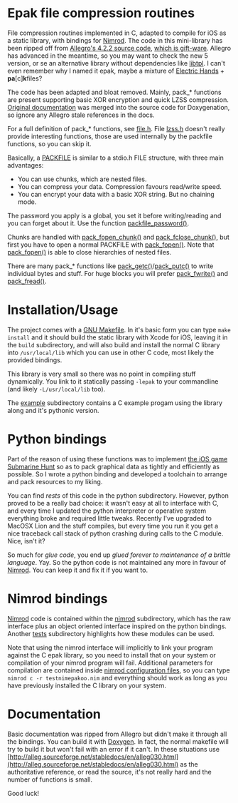 Epak file compression routines
==============================

File compression routines implemented in C, adapted to compile for iOS as a
static library, with bindings for [Nimrod](http://nimrod-code.org). The code in
this mini-library has been ripped off from [Allegro's 4.2.2 source
code](http://alleg.sourceforge.net/), [which is
gift-ware](http://alleg.sourceforge.net/license.html). Allegro has advanced in
the meantime, so you may want to check the new 5 version, or se an alternative
library without dependencies like [libtpl](http://tpl.sourceforge.net). I can't
even remember why I named it epak, maybe a mixture of [Electric
Hands](http://elhaso.com/) + **pa**[c]**k**files?

The code has been adapted and bloat removed. Mainly, pack_* functions are
present supporting basic XOR encryption and quick LZSS compression. [Original
documentation](http://alleg.sourceforge.net/stabledocs/en/alleg030.html) was
merged into the source code for Doxygenation, so ignore any Allegro stale
references in the docs.

For a full definition of pack_* functions, see
[file.h](https://github.com/gradha/epak/blob/master/include/epak/file.h). File
[lzss.h](https://github.com/gradha/epak/blob/master/include/epak/lzss.h)
doesn't really provide interesting functions, those are used internally by the
packfile functions, so you can skip it.

Basically, a
[PACKFILE](http://alleg.sourceforge.net/stabledocs/en/alleg001.html#PACKFILE)
is similar to a stdio.h FILE structure, with three main advantages:

* You can use chunks, which are nested files.
* You can compress your data. Compression favours read/write speed.
* You can encrypt your data with a basic XOR string. But no chaining mode.

The password you apply is a global, you set it before writing/reading and you
can forget about it. Use the function
[packfile_password()](http://alleg.sourceforge.net/stabledocs/en/alleg030.html#packfile_password).

Chunks are handled with
[pack_fopen_chunk()](http://alleg.sourceforge.net/stabledocs/en/alleg030.html#pack_fopen_chunk)
and
[pack_fclose_chunk()](http://alleg.sourceforge.net/stabledocs/en/alleg030.html#pack_fclose_chunk),
but first you have to open a normal PACKFILE with
[pack_fopen()](http://alleg.sourceforge.net/stabledocs/en/alleg030.html#pack_fopen).
Note that
[pack_fopen()](http://alleg.sourceforge.net/stabledocs/en/alleg030.html#pack_fopen)
is able to close hierarchies of nested files.

There are many pack_* functions like
[pack_getc()](http://alleg.sourceforge.net/stabledocs/en/alleg030.html#pack_getc)/[pack_putc()](http://alleg.sourceforge.net/stabledocs/en/alleg030.html#pack_putc)
to write individual bytes and stuff. For huge blocks you will prefer
[pack_fwrite()](http://alleg.sourceforge.net/stabledocs/en/alleg030.html#pack_fwrite)
and
[pack_fread()](http://alleg.sourceforge.net/stabledocs/en/alleg030.html#pack_fread).


Installation/Usage
==================

The project comes with a [GNU Makefile](http://www.gnu.org/software/make/). In
it's basic form you can type ``make install`` and it should build the static
library with Xcode for iOS, leaving it in the ``build`` subdirectory, and will
also build and install the normal C library into ``/usr/local/lib`` which you
can use in other C code, most likely the provided bindings.

This library is very small so there was no point in compiling stuff
dynamically. You link to it statically passing ``-lepak`` to your commandline
(and likely ``-L/usr/local/lib`` too).

The [example](https://github.com/gradha/epak/tree/master/example) subdirectory
contains a C example progam using the library along and it's pythonic version.


Python bindings
===============

Part of the reason of using these functions was to implement [the iOS game
Submarine
Hunt](https://itunes.apple.com/en/app/submarine-hunt/id325946564?mt=8) so as to
pack graphical data as tightly and efficiently as possible. So I wrote a python
binding and developed a toolchain to arrange and pack resources to my liking.

You can find *rests* of this code in the python subdirectory. However, python
proved to be a really bad choice: it wasn't easy at all to interface with C,
and every time I updated the python interpreter or operative system everything
broke and required little tweaks. Recently I've upgraded to MacOSX Lion and the
stuff compiles, but every time you run it you get a nice traceback call stack
of python crashing during calls to the C module. Nice, isn't it?

So much for *glue code*, you end up *glued forever to maintenance of a brittle
language*. Yay. So the python code is not maintained any more in favour of
[Nimrod](http://nimrod-code.org). You can keep it and fix it if you want to.


Nimrod bindings
===============

[Nimrod](http://nimrod-code.org) code is contained within the
[nimrod](https://github.com/gradha/epak/tree/master/nimrod) subdirectory, which
has the raw interface plus an object oriented interface inspired on the python
bindings. Another
[tests](https://github.com/gradha/epak/tree/master/nimrod/tests) subdirectory
highlights how these modules can be used.

Note that using the nimrod interface will implicitly to link your program
against the C epak library, so you need to install that on your system or
compilation of your nimrod program will fail. Additional parameters for
compilation are contained inside [nimrod configuration
files](https://github.com/gradha/epak/blob/master/nimrod/tests/nimrod.cfg), so
you can type ``nimrod c -r testnimepakoo.nim`` and everything should work as
long as you have previously installed the C library on your system.


Documentation
=============

Basic documentation was ripped from Allegro but didn't make it through all the
bindings. You can build it with [Doxygen](http://www.doxygen.org). In fact, the
normal makefile will try to build it but won't fail with an error if it can't.
In these situations use
[http://alleg.sourceforge.net/stabledocs/en/alleg030.html](http://alleg.sourceforge.net/stabledocs/en/alleg030.html)
as the authoritative reference, or read the source, it's not really hard and
the number of functions is small.

Good luck!
